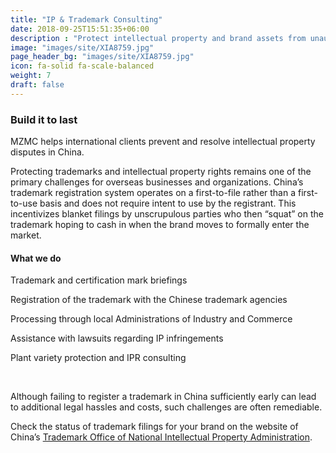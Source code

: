 ```yaml
---
title: "IP & Trademark Consulting"
date: 2018-09-25T15:51:35+06:00
description : "Protect intellectual property and brand assets from unauthorized use"
image: "images/site/XIA8759.jpg"
page_header_bg: "images/site/XIA8759.jpg"
icon: fa-solid fa-scale-balanced
weight: 7
draft: false
---
```


### Build it to last

MZMC helps international clients prevent and resolve intellectual property disputes in China.

Protecting trademarks and intellectual property rights remains one of the primary challenges for overseas businesses and organizations. China’s trademark registration system operates on a first-to-file rather than a first-to-use basis and does not require intent to use by the registrant. This incentivizes blanket filings by unscrupulous parties who then “squat” on the trademark hoping to cash in when the brand moves to formally enter the market.

<div class="service-checklist">

#### What we do

<i class="fa fa-check"></i> Trademark and certification mark briefings

<i class="fa fa-check"></i> Registration of the trademark with the Chinese trademark agencies

<i class="fa fa-check"></i> Processing through local Administrations of Industry and Commerce

<i class="fa fa-check"></i> Assistance with lawsuits regarding IP infringements

<i class="fa fa-check"></i> Plant variety protection and IPR consulting

</div>
<br>

Although failing to register a trademark in China sufficiently early can lead to additional legal hassles and costs, such challenges are often remediable.

Check the status of trademark filings for your brand on the website of China’s [Trademark Office of National Intellectual Property Administration](http://wcjs.sbj.cnipa.gov.cn/txnT01.do).

